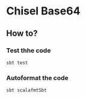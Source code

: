# Chisel Base64

## How to?

### Test thhe code
```console
sbt test
```

### Autoformat the code
```console
sbt scalafmtSbt
```